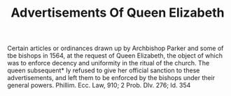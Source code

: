 ---
title: Advertisements Of Queen Elizabeth
letter: A
permalink: "/definitions/advertisements-of-queen-elizabeth.html"
body: Certain articles or ordinances drawn up by Archbishop Parker and some of tbe
  bishops in 1564, at the request of Queen Elizabeth, the object of which was to enforce
  decency and uniformity in the ritual of the church. The queen subsequent* ly refused
  to give her official sanction to these advertisements, and left them to be enforced
  by the bishops under their general powers. Phillim. Ecc. Law, 910; 2 Prob. Dlv.
  276; Id. 354
published_at: '2018-07-07'
layout: post
---